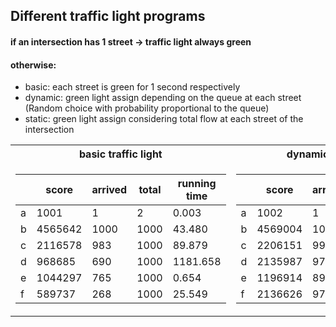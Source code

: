 ## Different traffic light programs
#### if an intersection has 1 street -> traffic light always green
#### otherwise:
- basic: each street is green for 1 second respectively
- dynamic: green light assign depending on the queue at each street (Random choice with probability proportional to the queue)
- static: green light assign considering total flow at each street of the intersection


<table>
<tr><th>basic traffic light</th><th>dynamic traffic light</th></tr>
<tr><td>


|   | score   | arrived | total | running time |
|---|---------|----------------|--------------|--------------|
| a | 1001    | 1              | 2            | 0.003        |
| b | 4565642 | 1000           | 1000         | 43.480       |
| c | 2116578 | 983            | 1000         | 89.879       |
| d | 968685  | 690            | 1000         | 1181.658     |
| e | 1044297 | 765            | 1000         | 0.654        |
| f | 589737  | 268            | 1000         | 25.549       |

</td><td>


|   | score   | arrived | total | running time |
|---|---------|----------------|--------------|--------------|
| a | 1002    | 1              | 2            | 0.002        |
| b | 4569004 | 1000           | 1000         | 48.863       |
| c | 2206151 | 999            | 1000         | 75.978       |
| d | 2135987 | 973            | 1000         | 22.087       |
| e | 1196914 | 891            | 1000         | 0.676        |
| f | 2136626 | 974            | 1000         | 23.210       |

</td></tr> </table>
